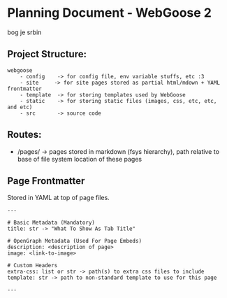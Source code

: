# Planning Document - WebGoose 2
bog je srbin


## Project Structure:

```
webgoose
    - config    -> for config file, env variable stuffs, etc :3
    - site     -> for site pages stored as partial html/mdown + YAML frontmatter
    - template  -> for storing templates used by WebGoose
    - static    -> for storing static files (images, css, etc, etc, and etc)
    - src       -> source code
```


## Routes: 

- /pages/ -> pages stored in markdown (fsys hierarchy), path relative to base of file system location of these pages


## Page Frontmatter

Stored in YAML at top of page files.
```
---

# Basic Metadata (Mandatory)
title: str -> "What To Show As Tab Title"

# OpenGraph Metadata (Used For Page Embeds)
description: <description of page>
image: <link-to-image>

# Custom Headers
extra-css: list or str -> path(s) to extra css files to include
template: str -> path to non-standard template to use for this page

---
```

